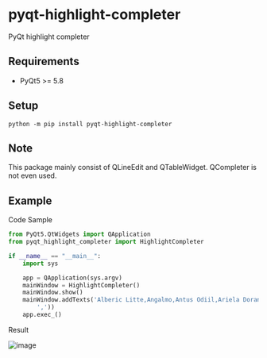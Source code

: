 # pyqt-highlight-completer
PyQt highlight completer

## Requirements
*  PyQt5 >= 5.8

## Setup
`python -m pip install pyqt-highlight-completer`

## Note
This package mainly consist of QLineEdit and QTableWidget. QCompleter is not even used.

## Example
Code Sample
```python
from PyQt5.QtWidgets import QApplication
from pyqt_highlight_completer import HighlightCompleter

if __name__ == "__main__":
    import sys

    app = QApplication(sys.argv)
    mainWindow = HighlightCompleter()
    mainWindow.show()
    mainWindow.addTexts('Alberic Litte,Angalmo,Antus Odiil,Ariela Doran,Arriana Valga,Athragar,Bittneld the Curse-Bringer,Carmen Litte,Casta Scribonia,Chanel,Chorrol Jailor,Chorrol Soldier,City Watch,Dar-Ma,Earana,Emfrid,Estelle Renoit,Eugal Belette,Fighters Guild Porter,Francois Motierre,Gaturn gro-Gonk,Glistel,Gureryne Selvilo,Honditar,Jirolin Doran,Kurz gro-Baroth,Laythe Wavrick,Lazy Kaslowyn,Lum gro-Baroth,Malintus Ancrus,Modryn Oreyn,Nardhil,Nermus the Mooch,Orag gra-Bargol,Orgnolf Hairy-Legs,Orok gro-Ghoth,Otius Loran,Rallus Odiil,Rasheda,Rena Bruiant,Reynald Jemane,Rimalus Bruiant,Seed-Neeus,Talasma,Teekeeus,Valus Odiil,Vilena Donton,Wallace'.split(
        ','))
    app.exec_()
```

Result

![image](https://user-images.githubusercontent.com/55078043/146474104-44a42dc3-0b80-49d5-9571-dec2f83e3b47.png)





